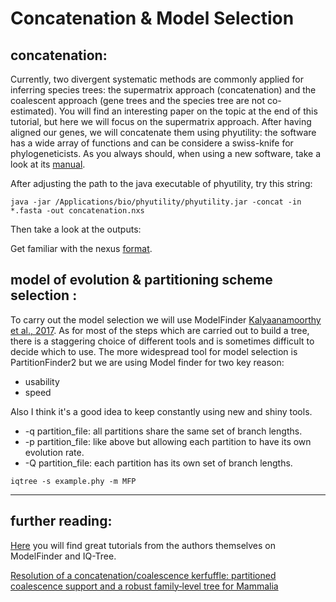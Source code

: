 # Concatenation & Model Selection

## concatenation: 

Currently, two divergent systematic methods are commonly applied for inferring species trees: the supermatrix approach (concatenation) and the coalescent approach (gene trees and the species tree are not co-estimated). 
You will find an interesting paper on the topic at the end of this tutorial, but here we will focus on the supermatrix approach. 
After having aligned our genes, we will concatenate them using phyutility: the software has a wide array of functions and can be considere a swiss-knife for phylogeneticists.
As you always should, when using a new software, take a look at its [manual](https://github.com/blackrim/phyutility/blob/master/manual.pdf). 

After adjusting the path to the java executable of phyutility, try this string:

```java -jar /Applications/bio/phyutility/phyutility.jar -concat -in *.fasta -out concatenation.nxs```

Then take a look at the outputs:

Get familiar with the nexus [format](http://informatics.nescent.org/wiki/NEXUS_Specification).

## model of evolution & partitioning scheme selection : 

To carry out the model selection we will use ModelFinder [Kalyaanamoorthy et al., 2017](https://www.nature.com/articles/nmeth.4285).
As for most of the steps which are carried out to build a tree, there is a staggering choice of different tools and is sometimes difficult to decide which to use.
The more widespread tool for model selection is PartitionFinder2 but we are using Model finder for two key reason:

* usability
* speed

Also I think it's a good idea to keep constantly using new and shiny tools.

* -q partition_file: all partitions share the same set of branch lengths.
* -p partition_file: like above but allowing each partition to have its own evolution rate.
* -Q partition_file: each partition has its own set of branch lengths.

```iqtree -s example.phy -m MFP```

---

## further reading: 

[Here](http://www.iqtree.org/doc/Tutorial) you will find great tutorials from the authors themselves on ModelFinder and IQ-Tree.

[Resolution of a concatenation/coalescence kerfuffle: partitioned coalescence support and a robust family‐level tree for Mammalia](https://onlinelibrary.wiley.com/doi/full/10.1111/cla.12170?casa_token=X0ctrSm4S1AAAAAA%3AgiB9v0MtJDO6vMWOigdvW9JrgYuJTebMen6zYxg9S0nP8MWIi2zA2fwWfi-lJlMCD9Ir1MDCzkBeyVwg)